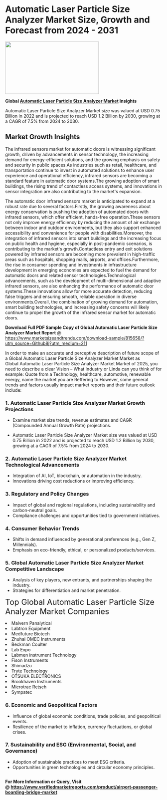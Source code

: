 <H1>Automatic Laser Particle Size Analyzer Market Size, Growth and Forecast from 2024 - 2031</H1><img class="aligncenter size-medium wp-image-584254" src="https://thirdeyenews.in/wp-content/uploads/2024/09/Global-Market-Research-300x168.jpeg" alt="" width="300" height="168" /><p><strong>Global&nbsp;<a href="https://www.marketsizeandtrends.com/download-sample/815658/?utm_source=Github8j?utm_medium=211">Automatic Laser Particle Size Analyzer Market</a> Insights</strong></p><p>Automatic Laser Particle Size Analyzer Market size was valued at USD 0.75 Billion in 2022 and is projected to reach USD 1.2 Billion by 2030, growing at a CAGR of 7.5% from 2024 to 2030.</p><p><h2>Market Growth Insights</h2> <p>The infrared sensors market for automatic doors is witnessing significant growth, driven by advancements in sensor technology, the increasing demand for energy-efficient solutions, and the growing emphasis on safety and security in public spaces.As industries such as retail, healthcare, and transportation continue to invest in automated solutions to enhance user experience and operational efficiency, infrared sensors are becoming a standard feature in automatic door systems.The growing adoption of smart buildings, the rising trend of contactless access systems, and innovations in sensor integration are also contributing to the market's expansion.</p> <p>The automatic door infrared sensors market is anticipated to expand at a robust rate due to several factors.Firstly, the growing awareness about energy conservation is pushing the adoption of automated doors with infrared sensors, which offer efficient, hands-free operation.These sensors not only improve energy efficiency by reducing the amount of air exchange between indoor and outdoor environments, but they also support enhanced accessibility and convenience for people with disabilities.Moreover, the integration of infrared sensors into smart buildings and the increasing focus on public health and hygiene, especially in post-pandemic scenarios, is contributing to the market's growth.Contactless entry and exit solutions powered by infrared sensors are becoming more prevalent in high-traffic areas such as hospitals, shopping malls, airports, and offices.Furthermore, the rise in consumer spending and investments in infrastructure development in emerging economies are expected to fuel the demand for automatic doors and related sensor technologies.Technological advancements, such as the development of multi-dimensional and adaptive infrared sensors, are also enhancing the performance of automatic door systems.These innovations allow for more accurate detection, reducing false triggers and ensuring smooth, reliable operation in diverse environments.Overall, the combination of growing demand for automation, smart building technologies, and increasing safety concerns will likely continue to propel the growth of the infrared sensor market for automatic doors.<p><span class=""><strong>Download Full PDF Sample Copy of Global Automatic Laser Particle Size Analyzer Market Report</strong> @ <a href="https://www.marketsizeandtrends.com/download-sample/815658/?utm_source=Github8j?utm_medium=211" target="_blank">https://www.marketsizeandtrends.com/download-sample/815658/?utm_source=Github8j?utm_medium=211</a></span></p><p>In order to make an accurate and perceptive description of future scope of a Global&nbsp;Automatic Laser Particle Size Analyzer Market Market as Global&nbsp;Automatic Laser Particle Size Analyzer Market Market of 2025, you need to describe a clear Vision &ndash; What Industry or Linda can you think of for example: Quote from a Technology, healthcare, automotive, renewable energy, name the market you are Reffering to.However, some general trends and factors usually impact market reports and their future outlook include:</p><h3>1.&nbsp;<strong>Automatic Laser Particle Size Analyzer Market Growth Projections</strong></h3><ul><li>Examine market size trends, revenue estimates and CAGR (Compounded Annual Growth Rate) projections.</li><li><p>Automatic Laser Particle Size Analyzer Market size was valued at USD 0.75 Billion in 2022 and is projected to reach USD 1.2 Billion by 2030, growing at a CAGR of 7.5% from 2024 to 2030.</p></li></ul><h3>2.&nbsp;<strong>Automatic Laser Particle Size Analyzer Market Technological Advancements</strong></h3><ul><li>Integration of AI, IoT, blockchain, or automation in the industry.</li><li>Innovations driving cost reductions or improving efficiency.</li></ul><h3>3.&nbsp;<strong>Regulatory and Policy Changes</strong></h3><ul><li>Impact of global and regional regulations, including sustainability and carbon-neutral goals.</li><li>Compliance challenges and opportunities tied to government initiatives.</li></ul><h3>4.&nbsp;<strong>Consumer Behavior Trends</strong></h3><ul><li>Shifts in demand influenced by generational preferences (e.g., Gen Z, Millennials).</li><li>Emphasis on eco-friendly, ethical, or personalized products/services.</li></ul><h3>5.&nbsp;<strong>Global Automatic Laser Particle Size Analyzer Market Competitive Landscape</strong></h3><ul><li>Analysis of key players, new entrants, and partnerships shaping the industry.</li><li>Strategies for differentiation and market penetration.</li></ul><p data-pm-slice="1 1 []"><span style="color: inherit; font-family: inherit; font-size: 25px;">Top Global Automatic Laser Particle Size Analyzer Market Companies</span></p><div class="" data-test-id=""><p><li>Malvern Panalytical</li><li> Labtron Equipment</li><li> Medfuture Biotech</li><li> Zhuhai OMEC Instruments</li><li> Beckman Coulter</li><li> Lab Expo</li><li> Labmen instrument Technology</li><li> Fison Instruments</li><li> Shimadzu</li><li> Tryte Technology</li><li> OTSUKA ELECTRONICS</li><li> Brookhaven Instruments</li><li> Microtrac Retsch</li><li> Sympatec</li></p></div><h3>6.&nbsp;<strong>Economic and Geopolitical Factors</strong></h3><ul><li>Influence of global economic conditions, trade policies, and geopolitical events.</li><li>Resilience of the market to inflation, currency fluctuations, or global crises.</li></ul><h3>7.&nbsp;<strong>Sustainability and ESG (Environmental, Social, and Governance)</strong></h3><ul><li>Adoption of sustainable practices to meet ESG criteria.</li><li>Opportunities in green technologies and circular economy principles.</li></ul><h2><strong style="font-size: 14px;">For More Information or Query, Visit @&nbsp;</strong><a style="background-color: #ffffff; font-size: 14px;" href="https://www.marketsizeandtrends.com/report/automatic-laser-particle-size-analyzer-market/" target="_blank">https://www.verifiedmarketreports.com/product/airport-passenger-boarding-bridge-market</a></h2>